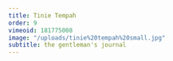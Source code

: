 ```yaml
---
title: Tinie Tempah
order: 9
vimeoid: 181775008
image: "/uploads/tinie%20tempah%20small.jpg"
subtitle: the gentleman's journal
---
```


